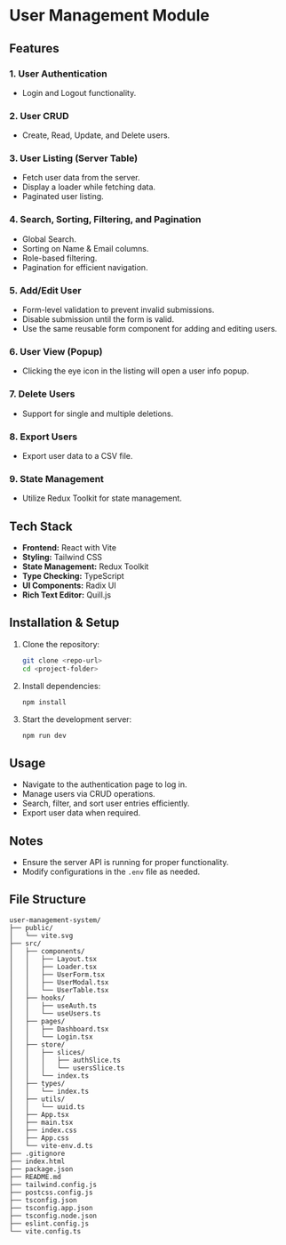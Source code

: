 # User Management Module

## Features

### 1. User Authentication
- Login and Logout functionality.

### 2. User CRUD
- Create, Read, Update, and Delete users.

### 3. User Listing (Server Table)
- Fetch user data from the server.
- Display a loader while fetching data.
- Paginated user listing.

### 4. Search, Sorting, Filtering, and Pagination
- Global Search.
- Sorting on Name & Email columns.
- Role-based filtering.
- Pagination for efficient navigation.

### 5. Add/Edit User
- Form-level validation to prevent invalid submissions.
- Disable submission until the form is valid.
- Use the same reusable form component for adding and editing users.

### 6. User View (Popup)
- Clicking the eye icon in the listing will open a user info popup.

### 7. Delete Users
- Support for single and multiple deletions.

### 8. Export Users
- Export user data to a CSV file.

### 9. State Management
- Utilize Redux Toolkit for state management.

## Tech Stack
- **Frontend:** React with Vite
- **Styling:** Tailwind CSS
- **State Management:** Redux Toolkit
- **Type Checking:** TypeScript
- **UI Components:** Radix UI
- **Rich Text Editor:** Quill.js

## Installation & Setup
1. Clone the repository:
   ```sh
   git clone <repo-url>
   cd <project-folder>
   ```
2. Install dependencies:
   ```sh
   npm install
   ```
3. Start the development server:
   ```sh
   npm run dev
   ```

## Usage
- Navigate to the authentication page to log in.
- Manage users via CRUD operations.
- Search, filter, and sort user entries efficiently.
- Export user data when required.

## Notes
- Ensure the server API is running for proper functionality.
- Modify configurations in the `.env` file as needed.

## File Structure
```
user-management-system/
├── public/
│   └── vite.svg
├── src/
│   ├── components/
│   │   ├── Layout.tsx
│   │   ├── Loader.tsx
│   │   ├── UserForm.tsx
│   │   ├── UserModal.tsx
│   │   └── UserTable.tsx
│   ├── hooks/
│   │   ├── useAuth.ts
│   │   └── useUsers.ts
│   ├── pages/
│   │   ├── Dashboard.tsx
│   │   └── Login.tsx
│   ├── store/
│   │   ├── slices/
│   │   │   ├── authSlice.ts
│   │   │   └── usersSlice.ts
│   │   └── index.ts
│   ├── types/
│   │   └── index.ts
│   ├── utils/
│   │   └── uuid.ts
│   ├── App.tsx
│   ├── main.tsx
│   ├── index.css
│   ├── App.css
│   └── vite-env.d.ts
├── .gitignore
├── index.html
├── package.json
├── README.md
├── tailwind.config.js
├── postcss.config.js
├── tsconfig.json
├── tsconfig.app.json
├── tsconfig.node.json
├── eslint.config.js
└── vite.config.ts
```

